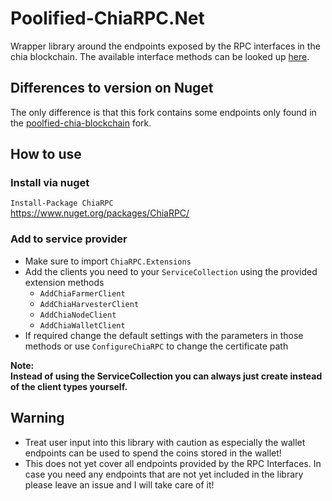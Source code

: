 # Poolified-ChiaRPC.Net

Wrapper library around the endpoints exposed by the RPC interfaces in the chia blockchain.
The available interface methods can be looked up [here](https://github.com/Chia-Network/chia-blockchain/wiki/RPC-Interfaces).

## Differences to version on Nuget
The only difference is that this fork contains some endpoints only found in the <a href="https://github.com/mageinn/Poolified-ChiaRPC.Net">poolfied-chia-blockchain</a> fork.


## How to use
### Install via nuget
`Install-Package ChiaRPC`<br>
https://www.nuget.org/packages/ChiaRPC/

### Add to service provider
- Make sure to import `ChiaRPC.Extensions`
- Add the clients you need to your `ServiceCollection` using the provided extension methods
  - `AddChiaFarmerClient`
  - `AddChiaHarvesterClient`
  - `AddChiaNodeClient`
  - `AddChiaWalletClient`
- If required change the default settings with the parameters in those methods or use `ConfigureChiaRPC` to change the certificate path

<b>Note: <br>
Instead of using the ServiceCollection you can always just create instead of the client types yourself.</b>


## Warning
- Treat user input into this library with caution as especially the wallet endpoints can be used to spend the coins stored in the wallet!
- This does not yet cover all endpoints provided by the RPC Interfaces. In case you need any endpoints that are not yet included in the library please leave an issue and I will take care of it!